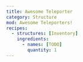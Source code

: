 ```yaml
---
title: Awesome Teleporter
category: Structure
mod: Awesome Teleporters!
recipes:
  - structures: [Inventory]
    ingredients: 
      - names: [TODO]
        quantity: 1
---
```

